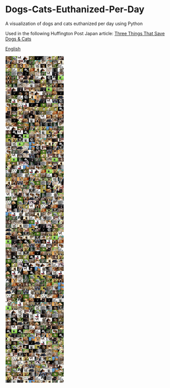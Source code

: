 # Dogs-Cats-Euthanized-Per-Day
A visualization of dogs and cats euthanized per day using Python

Used in the following Huffington Post Japan article:
[Three Things That Save Dogs & Cats](http://www.huffingtonpost.jp/yumiko-sato/pet-foster-parents_b_10936712.html?utm_hp_ref=japan)

[English](https://mutsuaomori.wordpress.com/2016/07/11/%E7%8A%AC%E7%8C%AB%E3%82%92%E6%95%91%E3%81%86%E3%81%9F%E3%82%81%E3%81%AB%E3%81%A7%E3%81%8D%E3%82%8B4%E3%81%A4%E3%81%AE%E3%81%93%E3%81%A8-three-things-that-save-dogs-cats/#English)

![Image](dogs-and-cats.jpg)
